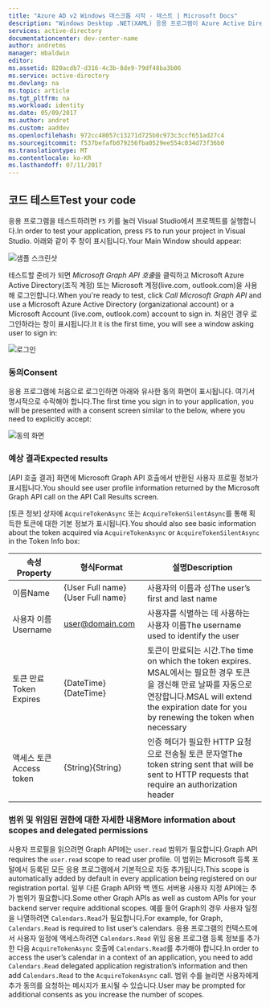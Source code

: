 ```yaml
---
title: "Azure AD v2 Windows 데스크톱 시작 - 테스트 | Microsoft Docs"
description: "Windows Desktop .NET(XAML) 응용 프로그램이 Azure Active Directory v2 끝점으로 보호되는 액세스 토큰을 필요로 하는 API를 호출하는 방식"
services: active-directory
documentationcenter: dev-center-name
author: andretms
manager: mbaldwin
editor: 
ms.assetid: 820acdb7-d316-4c3b-8de9-79df48ba3b06
ms.service: active-directory
ms.devlang: na
ms.topic: article
ms.tgt_pltfrm: na
ms.workload: identity
ms.date: 05/09/2017
ms.author: andret
ms.custom: aaddev
ms.openlocfilehash: 972cc48057c13271d725b0c973c3ccf651ad27c4
ms.sourcegitcommit: f537befafb079256fba0529ee554c034d73f36b0
ms.translationtype: MT
ms.contentlocale: ko-KR
ms.lasthandoff: 07/11/2017
---
```

## <a name="test-your-code"></a><span data-ttu-id="57585-103">코드 테스트</span><span class="sxs-lookup"><span data-stu-id="57585-103">Test your code</span></span>

<span data-ttu-id="57585-104">응용 프로그램을 테스트하려면 `F5` 키를 눌러 Visual Studio에서 프로젝트를 실행합니다.</span><span class="sxs-lookup"><span data-stu-id="57585-104">In order to test your application, press `F5` to run your project in Visual Studio.</span></span> <span data-ttu-id="57585-105">아래와 같이 주 창이 표시됩니다.</span><span class="sxs-lookup"><span data-stu-id="57585-105">Your Main Window should appear:</span></span>

![샘플 스크린샷](media/active-directory-mobileanddesktopapp-windowsdesktop-test/samplescreenshot.png)

<span data-ttu-id="57585-107">테스트할 준비가 되면 *Microsoft Graph API 호출*을 클릭하고 Microsoft Azure Active Directory(조직 계정) 또는 Microsoft 계정(live.com, outlook.com)을 사용해 로그인합니다.</span><span class="sxs-lookup"><span data-stu-id="57585-107">When you're ready to test, click *Call Microsoft Graph API* and use a Microsoft Azure Active Directory (organizational account) or a Microsoft Account (live.com, outlook.com) account to sign in.</span></span> <span data-ttu-id="57585-108">처음인 경우 로그인하라는 창이 표시됩니다.</span><span class="sxs-lookup"><span data-stu-id="57585-108">It it is the first time, you will see a window asking user to sign in:</span></span>

![로그인](media/active-directory-mobileanddesktopapp-windowsdesktop-test/signinscreenshot.png)

### <a name="consent"></a><span data-ttu-id="57585-110">동의</span><span class="sxs-lookup"><span data-stu-id="57585-110">Consent</span></span>
<span data-ttu-id="57585-111">응용 프로그램에 처음으로 로그인하면 아래와 유사한 동의 화면이 표시됩니다. 여기서 명시적으로 수락해야 합니다.</span><span class="sxs-lookup"><span data-stu-id="57585-111">The first time you sign in to your application, you will be presented with a consent screen similar to the below, where you need to explicitly accept:</span></span>

![동의 화면](media/active-directory-mobileanddesktopapp-windowsdesktop-test/consentscreen.png)

### <a name="expected-results"></a><span data-ttu-id="57585-113">예상 결과</span><span class="sxs-lookup"><span data-stu-id="57585-113">Expected results</span></span>
<span data-ttu-id="57585-114">[API 호출 결과] 화면에 Microsoft Graph API 호출에서 반환된 사용자 프로필 정보가 표시됩니다.</span><span class="sxs-lookup"><span data-stu-id="57585-114">You should see user profile information returned by the Microsoft Graph API call on the API Call Results screen.</span></span>

<span data-ttu-id="57585-115">[토큰 정보] 상자에 `AcquireTokenAsync` 또는 `AcquireTokenSilentAsync`를 통해 획득한 토큰에 대한 기본 정보가 표시됩니다.</span><span class="sxs-lookup"><span data-stu-id="57585-115">You  should also see basic information about the token acquired via `AcquireTokenAsync` or `AcquireTokenSilentAsync` in the Token Info box:</span></span>

|<span data-ttu-id="57585-116">속성</span><span class="sxs-lookup"><span data-stu-id="57585-116">Property</span></span>  |<span data-ttu-id="57585-117">형식</span><span class="sxs-lookup"><span data-stu-id="57585-117">Format</span></span>  |<span data-ttu-id="57585-118">설명</span><span class="sxs-lookup"><span data-stu-id="57585-118">Description</span></span> |
|---------|---------|---------|
|<span data-ttu-id="57585-119">이름</span><span class="sxs-lookup"><span data-stu-id="57585-119">Name</span></span> | <span data-ttu-id="57585-120">{User Full name}</span><span class="sxs-lookup"><span data-stu-id="57585-120">{User Full name}</span></span> |<span data-ttu-id="57585-121">사용자의 이름과 성</span><span class="sxs-lookup"><span data-stu-id="57585-121">The user’s first and last name</span></span>|
|<span data-ttu-id="57585-122">사용자 이름</span><span class="sxs-lookup"><span data-stu-id="57585-122">Username</span></span> |<span>user@domain.com</span> |<span data-ttu-id="57585-123">사용자를 식별하는 데 사용하는 사용자 이름</span><span class="sxs-lookup"><span data-stu-id="57585-123">The username used to identify the user</span></span>|
|<span data-ttu-id="57585-124">토큰 만료</span><span class="sxs-lookup"><span data-stu-id="57585-124">Token Expires</span></span> |<span data-ttu-id="57585-125">{DateTime}</span><span class="sxs-lookup"><span data-stu-id="57585-125">{DateTime}</span></span>         |<span data-ttu-id="57585-126">토큰이 만료되는 시간.</span><span class="sxs-lookup"><span data-stu-id="57585-126">The time on which the token expires.</span></span> <span data-ttu-id="57585-127">MSAL에서는 필요한 경우 토큰을 갱신해 만료 날짜를 자동으로 연장합니다.</span><span class="sxs-lookup"><span data-stu-id="57585-127">MSAL will extend the expiration date for you by renewing the token when necessary</span></span>|
|<span data-ttu-id="57585-128">액세스 토큰</span><span class="sxs-lookup"><span data-stu-id="57585-128">Access token</span></span> |<span data-ttu-id="57585-129">{String}</span><span class="sxs-lookup"><span data-stu-id="57585-129">{String}</span></span>         |<span data-ttu-id="57585-130">인증 헤더가 필요한 HTTP 요청으로 전송될 토큰 문자열</span><span class="sxs-lookup"><span data-stu-id="57585-130">The token string sent that will be sent to HTTP requests that require an authorization header</span></span>|

<!--start-collapse-->
### <a name="more-information-about-scopes-and-delegated-permissions"></a><span data-ttu-id="57585-131">범위 및 위임된 권한에 대한 자세한 내용</span><span class="sxs-lookup"><span data-stu-id="57585-131">More information about scopes and delegated permissions</span></span>
<span data-ttu-id="57585-132">사용자 프로필을 읽으려면 Graph API에는 `user.read` 범위가 필요합니다.</span><span class="sxs-lookup"><span data-stu-id="57585-132">Graph API requires the `user.read` scope to read user profile.</span></span> <span data-ttu-id="57585-133">이 범위는 Microsoft 등록 포털에서 등록된 모든 응용 프로그램에서 기본적으로 자동 추가됩니다.</span><span class="sxs-lookup"><span data-stu-id="57585-133">This scope is automatically added by default in every application being registered on our registration portal.</span></span> <span data-ttu-id="57585-134">일부 다른 Graph API와 백 엔드 서버용 사용자 지정 API에는 추가 범위가 필요합니다.</span><span class="sxs-lookup"><span data-stu-id="57585-134">Some other Graph APIs as well as custom APIs for your backend server require additional scopes.</span></span> <span data-ttu-id="57585-135">예를 들어 Graph의 경우 사용자 일정을 나열하려면 `Calendars.Read`가 필요합니다.</span><span class="sxs-lookup"><span data-stu-id="57585-135">For example, for Graph, `Calendars.Read` is required to list user’s calendars.</span></span> <span data-ttu-id="57585-136">응용 프로그램의 컨텍스트에서 사용자 일정에 액세스하려면 `Calendars.Read` 위임 응용 프로그램 등록 정보를 추가한 다음 `AcquireTokenAsync` 호출에 `Calendars.Read`를 추가해야 합니다.</span><span class="sxs-lookup"><span data-stu-id="57585-136">In order to access the user’s calendar in a context of an application, you need to add `Calendars.Read` delegated application registration’s information and then add `Calendars.Read` to the `AcquireTokenAsync` call.</span></span> <span data-ttu-id="57585-137">범위 수를 늘리면 사용자에게 추가 동의를 요청하는 메시지가 표시될 수 있습니다.</span><span class="sxs-lookup"><span data-stu-id="57585-137">User may be prompted for additional consents as you increase the number of scopes.</span></span>

<!--end-collapse-->



